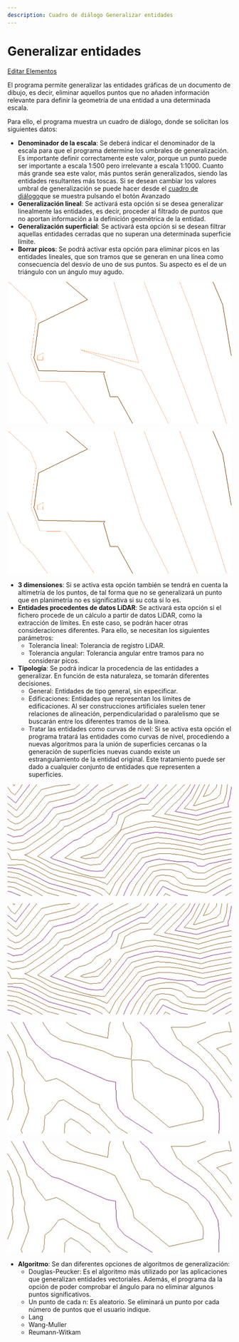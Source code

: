 ```yaml
---
description: Cuadro de diálogo Generalizar entidades
---
```


# Generalizar entidades

[Editar Elementos](../../fichas-de-herramientas/ficha-de-herramientas-editar/editar-elementos.md)

El programa permite generalizar las entidades gráficas de un documento de dibujo, es decir, eliminar aquellos puntos que no añaden información relevante para definir la geometría de una entidad a una determinada escala.

Para ello, el programa muestra un cuadro de diálogo, donde se solicitan los siguientes datos:

* **Denominador de la escala**: Se deberá indicar el denominador de la escala para que el programa determine los umbrales de generalización. Es importante definir correctamente este valor, porque un punto puede ser importante a escala 1:500 pero irrelevante a escala 1:1000. Cuanto más grande sea este valor, más puntos serán generalizados, siendo las entidades resultantes más toscas. Si se desean cambiar los valores umbral de generalización se puede hacer desde el [cuadro de diálogo](../../herramientas-mdt/curvado/curvado-avanzado.md)que se muestra pulsando el botón Avanzado
* **Generalización lineal**: Se activará esta opción si se desea generalizar linealmente las entidades, es decir, proceder al filtrado de puntos que no aportan información a la definición geométrica de la entidad.
* **Generalización superficial**: Se activará esta opción si se desean filtrar aquellas entidades cerradas que no superan una determinada superficie límite.
* **Borrar picos**: Se podrá activar esta opción para eliminar picos en las entidades lineales, que son tramos que se generan en una línea como consecuencia del desvío de uno de sus puntos. Su aspecto es el de un triángulo con un ángulo muy agudo.

![Curvas de nivel antes de generalizar](../../../.gitbook/assets/ejemplo-generalizacion-curvas-5.jpg)

![Generalización después](../../../.gitbook/assets/ejemplo-generalizacion-curvas-6.jpg)

* **3 dimensiones**: Si se activa esta opción también se tendrá en cuenta la altimetría de los puntos, de tal forma que no se generalizará un punto que en planimetría no es significativa si su cota sí lo es.
* **Entidades procedentes de datos LiDAR**: Se activará esta opción si el fichero procede de un cálculo a partir de datos LiDAR, como la extracción de límites. En este caso, se podrán hacer otras consideraciones diferentes. Para ello, se necesitan los siguientes parámetros:
  * Tolerancia lineal: Tolerancia de registro LiDAR.
  * Tolerancia angular: Tolerancia angular entre tramos para no considerar picos.
* **Tipología**: Se podrá indicar la procedencia de las entidades a generalizar. En función de esta naturaleza, se tomarán diferentes decisiones.
  * General: Entidades de tipo general, sin especificar.
  * Edificaciones: Entidades que representan los límites de edificaciones. Al ser construcciones artificiales suelen tener relaciones de alineación, perpendicularidad o paralelismo que se buscarán entre los diferentes tramos de la línea.
  * Tratar las entidades como curvas de nivel: Si se activa esta opción el programa tratará las entidades como curvas de nivel, procediendo a nuevas algoritmos para la unión de superficies cercanas o la generación de superficies nuevas cuando existe un estrangulamiento de la entidad original. Este tratamiento puede ser dado a cualquier conjunto de entidades que representen a superficies.

![Curvas de nivel antes de generalizar](../../../.gitbook/assets/ejemplo-generalizacion-curvas-1.jpg)

![Curva de nivel subdividida después de generalizar](../../../.gitbook/assets/ejemplo-generalizacion-curvas-2.jpg)

![Curvas de nivel antes de generalizar](../../../.gitbook/assets/ejemplo-generalizacion-curvas-3.jpg)

![Curvas de nivel unidas después de generalizar](../../../.gitbook/assets/ejemplo-generalizacion-curvas-4.jpg)

* **Algoritmo**: Se dan diferentes opciones de algoritmos de generalización:
  * Douglas-Peucker: Es el algoritmo más utilizado por las aplicaciones que generalizan entidades vectoriales. Además, el programa da la opción de poder comprobar el ángulo para no eliminar algunos puntos significativos.
  * Un punto de cada n: Es aleatorio. Se eliminará un punto por cada número de puntos que el usuario indique.
  * Lang
  * Wang-Muller
  * Reumann-Witkam
